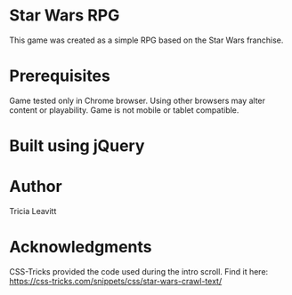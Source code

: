 # Star Wars RPG

This game was created as a simple RPG based on the Star Wars franchise.

# Prerequisites
Game tested only in Chrome browser. Using other browsers may alter content or playability.
Game is not mobile or tablet compatible.

# Built using jQuery

# Author

Tricia Leavitt

# Acknowledgments

CSS-Tricks provided the code used during the intro scroll. Find it here: https://css-tricks.com/snippets/css/star-wars-crawl-text/
